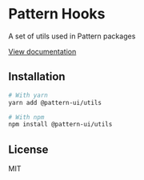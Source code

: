# Pattern Hooks

A set of utils used in Pattern packages

[View documentation](https://pattern.icu/)

## Installation

```sh
# With yarn
yarn add @pattern-ui/utils

# With npm
npm install @pattern-ui/utils
```

## License

MIT
